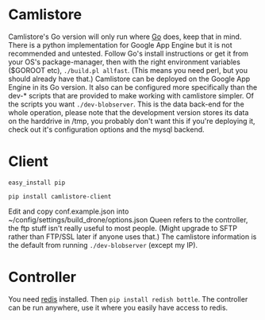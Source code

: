 Camlistore
==========
Camlistore's Go version will only run where [Go](http://golang.org/) does, keep that in mind. There is a python implementation for Google App Engine but it is not recommended and untested. Follow Go's install instructions or get it from your OS's package-manager, then with the right environment variables ($GOROOT etc), `./build.pl allfast`. (This means you need perl, but you should already have that.) Camlistore can be deployed on the Google App Engine in its Go version. It also can be configured more specifically than the dev-* scripts that are provided to make working with camlistore simpler. Of the scripts you want `./dev-blobserver`. This is the data back-end for the whole operation, please note that the development version stores its data on the harddrive in /tmp, you probably don't want this if you're deploying it, check out it's configuration options and the mysql backend.

Client
======

`easy_install pip`

`pip install camlistore-client`

Edit and copy conf.example.json into ~/config/settings/build_drone/options.json
Queen refers to the controller, the ftp stuff isn't really useful to most people. (Might upgrade to SFTP rather than FTP/SSL later if anyone uses that.) The camlistore information is the default from running `./dev-blobserver` (except my IP).

Controller
==========
You need [redis](http://redis.io/) installed. Then `pip install redish bottle`.
The controller can be run anywhere, use it where you easily have access to redis.
